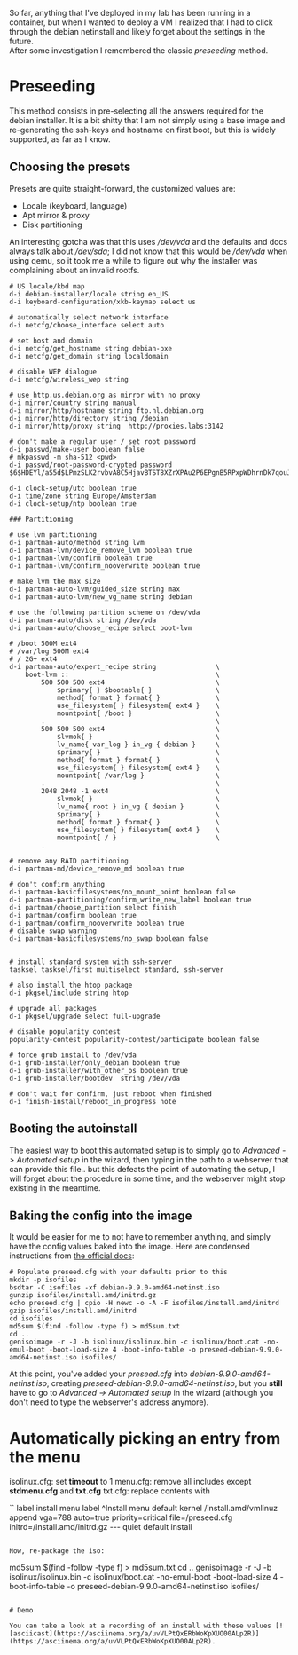 So far, anything that I've deployed in my lab has been running in a container,
but when I wanted to deploy a VM I realized that I had to click through the
debian netinstall and likely forget about the settings in the future.  
After some investigation I remembered the classic *preseeding* method.

# Preseeding

This method consists in pre-selecting all the answers required for the debian
installer. It is a bit shitty that I am not simply using a base image and 
re-generating the ssh-keys and hostname on first boot, but this is widely
supported, as far as I know.

## Choosing the presets
Presets are quite straight-forward, the customized values are:

* Locale (keyboard, language)
* Apt mirror & proxy
* Disk partitioning

An interesting gotcha was that this uses */dev/vda* and the defaults and docs
always talk about */dev/sda*; I did not know that this would be */dev/vda* when
using qemu, so it took me a while to figure out why the installer was complaining
about an invalid rootfs.


```
# US locale/kbd map
d-i debian-installer/locale string en_US
d-i keyboard-configuration/xkb-keymap select us

# automatically select network interface
d-i netcfg/choose_interface select auto

# set host and domain
d-i netcfg/get_hostname string debian-pxe
d-i netcfg/get_domain string localdomain

# disable WEP dialogue
d-i netcfg/wireless_wep string

# use http.us.debian.org as mirror with no proxy
d-i mirror/country string manual
d-i mirror/http/hostname string ftp.nl.debian.org
d-i mirror/http/directory string /debian
d-i mirror/http/proxy string  http://proxies.labs:3142

# don't make a regular user / set root password
d-i passwd/make-user boolean false
# mkpasswd -m sha-512 <pwd>
d-i passwd/root-password-crypted password $6$HDEYl/aS5d$LPmzSLK2rvbvA8C5HjavBTST8XZrXPAu2P6EPgnB5RPxpWDhrnDk7qouJ.0XSSWAeEFyl459m2zwj1N1D2NPL1

d-i clock-setup/utc boolean true
d-i time/zone string Europe/Amsterdam
d-i clock-setup/ntp boolean true

### Partitioning

# use lvm partitioning
d-i partman-auto/method string lvm
d-i partman-lvm/device_remove_lvm boolean true
d-i partman-lvm/confirm boolean true
d-i partman-lvm/confirm_nooverwrite boolean true

# make lvm the max size
d-i partman-auto-lvm/guided_size string max
d-i partman-auto-lvm/new_vg_name string debian

# use the following partition scheme on /dev/vda
d-i partman-auto/disk string /dev/vda
d-i partman-auto/choose_recipe select boot-lvm

# /boot 500M ext4
# /var/log 500M ext4
# / 2G+ ext4
d-i partman-auto/expert_recipe string               \
    boot-lvm ::                                     \
        500 500 500 ext4                            \
            $primary{ } $bootable{ }                \
            method{ format } format{ }              \
            use_filesystem{ } filesystem{ ext4 }    \
            mountpoint{ /boot }                     \
        .                                           \
        500 500 500 ext4                            \
            $lvmok{ }                               \
            lv_name{ var_log } in_vg { debian }     \
            $primary{ }                             \
            method{ format } format{ }              \
            use_filesystem{ } filesystem{ ext4 }    \
            mountpoint{ /var/log }                  \
        .                                           \
        2048 2048 -1 ext4                           \
            $lvmok{ }                               \
            lv_name{ root } in_vg { debian }        \
            $primary{ }                             \
            method{ format } format{ }              \
            use_filesystem{ } filesystem{ ext4 }    \
            mountpoint{ / }                         \
        .

# remove any RAID partitioning
d-i partman-md/device_remove_md boolean true

# don't confirm anything
d-i partman-basicfilesystems/no_mount_point boolean false
d-i partman-partitioning/confirm_write_new_label boolean true
d-i partman/choose_partition select finish
d-i partman/confirm boolean true
d-i partman/confirm_nooverwrite boolean true
# disable swap warning
d-i partman-basicfilesystems/no_swap boolean false


# install standard system with ssh-server
tasksel tasksel/first multiselect standard, ssh-server

# also install the htop package
d-i pkgsel/include string htop

# upgrade all packages
d-i pkgsel/upgrade select full-upgrade

# disable popularity contest
popularity-contest popularity-contest/participate boolean false

# force grub install to /dev/vda
d-i grub-installer/only_debian boolean true
d-i grub-installer/with_other_os boolean true
d-i grub-installer/bootdev  string /dev/vda

# don't wait for confirm, just reboot when finished
d-i finish-install/reboot_in_progress note
```

## Booting the autoinstall

The easiest way to boot this automated setup is to simply go to *Advanced ->
Automated setup* in the wizard, then typing in the path to a webserver that
can provide this file.. but this defeats the point of automating the setup,
I will forget about the procedure in some time, and the webserver might stop
existing in the meantime.


## Baking the config into the image

It would be easier for me to not have to remember anything, and simply have
the config values baked into the image. Here are condensed instructions from
[the official docs](https://wiki.debian.org/DebianInstaller/Preseed/EditIso):

```
# Populate preseed.cfg with your defaults prior to this
mkdir -p isofiles
bsdtar -C isofiles -xf debian-9.9.0-amd64-netinst.iso 
gunzip isofiles/install.amd/initrd.gz
echo preseed.cfg | cpio -H newc -o -A -F isofiles/install.amd/initrd
gzip isofiles/install.amd/initrd
cd isofiles
md5sum $(find -follow -type f) > md5sum.txt
cd ..
genisoimage -r -J -b isolinux/isolinux.bin -c isolinux/boot.cat -no-emul-boot -boot-load-size 4 -boot-info-table -o preseed-debian-9.9.0-amd64-netinst.iso isofiles/
```


At this point, you've added your *preseed.cfg* into *debian-9.9.0-amd64-netinst.iso*,
creating *preseed-debian-9.9.0-amd64-netinst.iso*, but you **still** have to
go to *Advanced -> Automated setup* in the wizard (although you don't need to
type the webserver's address anymore).

# Automatically picking an entry from the menu

isolinux.cfg: set **timeout** to 1
menu.cfg: remove all includes except **stdmenu.cfg** and **txt.cfg**
txt.cfg: replace contents with

``
label install
        menu label ^Install
        menu default
        kernel /install.amd/vmlinuz
        append vga=788 auto=true priority=critical file=/preseed.cfg initrd=/install.amd/initrd.gz --- quiet 
default install
```

Now, re-package the iso:
```
md5sum $(find -follow -type f) > md5sum.txt
cd ..
genisoimage -r -J -b isolinux/isolinux.bin -c isolinux/boot.cat -no-emul-boot -boot-load-size 4 -boot-info-table -o preseed-debian-9.9.0-amd64-netinst.iso isofiles/
```

# Demo

You can take a look at a recording of an install with these values [![asciicast](https://asciinema.org/a/uvVLPtQxERbWoKpXUO00ALp2R)](https://asciinema.org/a/uvVLPtQxERbWoKpXUO00ALp2R).

